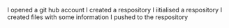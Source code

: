 I opened a git hub account 
I created a respository
I iitialised a respository 
I created files with some information
I pushed to the respository 
